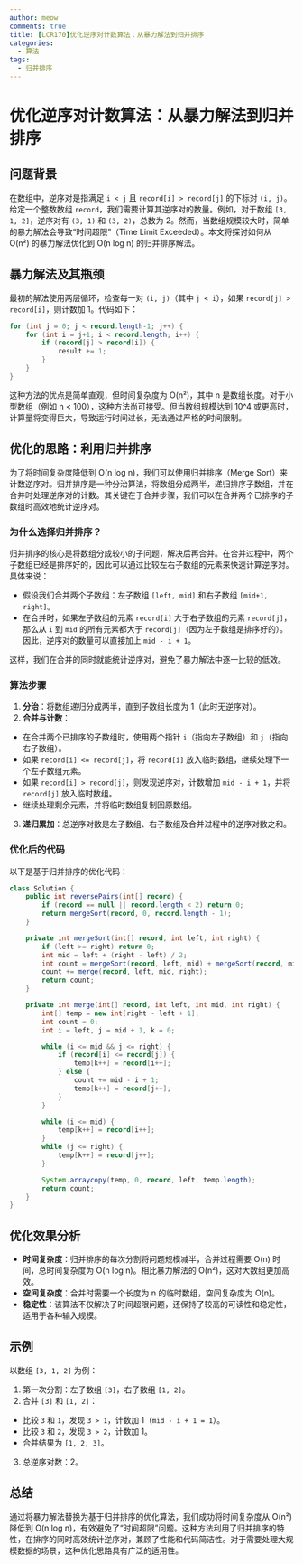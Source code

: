 ```yaml
---
author: meow
comments: true
title: [LCR170]优化逆序对计数算法：从暴力解法到归并排序
categories:
  - 算法
tags:
  - 归并排序
---
```


# 优化逆序对计数算法：从暴力解法到归并排序

## 问题背景
在数组中，逆序对是指满足 `i < j` 且 `record[i] > record[j]` 的下标对 `(i, j)`。给定一个整数数组 `record`，我们需要计算其逆序对的数量。例如，对于数组 `[3, 1, 2]`，逆序对有 `(3, 1)` 和 `(3, 2)`，总数为 2。然而，当数组规模较大时，简单的暴力解法会导致“时间超限”（Time Limit Exceeded）。本文将探讨如何从 O(n²) 的暴力解法优化到 O(n log n) 的归并排序解法。

## 暴力解法及其瓶颈
最初的解法使用两层循环，检查每一对 `(i, j)`（其中 `j < i`），如果 `record[j] > record[i]`，则计数加 1。代码如下：

```java
for (int j = 0; j < record.length-1; j++) {
    for (int i = j+1; i < record.length; i++) {
        if (record[j] > record[i]) {
            result += 1;
        }
    }
}
```

这种方法的优点是简单直观，但时间复杂度为 O(n²)，其中 n 是数组长度。对于小型数组（例如 n < 100），这种方法尚可接受。但当数组规模达到 10^4 或更高时，计算量将变得巨大，导致运行时间过长，无法通过严格的时间限制。

## 优化的思路：利用归并排序
为了将时间复杂度降低到 O(n log n)，我们可以使用归并排序（Merge Sort）来计数逆序对。归并排序是一种分治算法，将数组分成两半，递归排序子数组，并在合并时处理逆序对的计数。其关键在于合并步骤，我们可以在合并两个已排序的子数组时高效地统计逆序对。

### 为什么选择归并排序？
归并排序的核心是将数组分成较小的子问题，解决后再合并。在合并过程中，两个子数组已经是排序好的，因此可以通过比较左右子数组的元素来快速计算逆序对。具体来说：

- 假设我们合并两个子数组：左子数组 `[left, mid]` 和右子数组 `[mid+1, right]`。
- 在合并时，如果左子数组的元素 `record[i]` 大于右子数组的元素 `record[j]`，那么从 `i` 到 `mid` 的所有元素都大于 `record[j]`（因为左子数组是排序好的）。因此，逆序对的数量可以直接加上 `mid - i + 1`。

这样，我们在合并的同时就能统计逆序对，避免了暴力解法中逐一比较的低效。

### 算法步骤
1. **分治**：将数组递归分成两半，直到子数组长度为 1（此时无逆序对）。
2. **合并与计数**：
  - 在合并两个已排序的子数组时，使用两个指针 `i`（指向左子数组）和 `j`（指向右子数组）。
  - 如果 `record[i] <= record[j]`，将 `record[i]` 放入临时数组，继续处理下一个左子数组元素。
  - 如果 `record[i] > record[j]`，则发现逆序对，计数增加 `mid - i + 1`，并将 `record[j]` 放入临时数组。
  - 继续处理剩余元素，并将临时数组复制回原数组。
3. **递归累加**：总逆序对数是左子数组、右子数组及合并过程中的逆序对数之和。

### 优化后的代码
以下是基于归并排序的优化代码：

```java
class Solution {
    public int reversePairs(int[] record) {
        if (record == null || record.length < 2) return 0;
        return mergeSort(record, 0, record.length - 1);
    }

    private int mergeSort(int[] record, int left, int right) {
        if (left >= right) return 0;
        int mid = left + (right - left) / 2;
        int count = mergeSort(record, left, mid) + mergeSort(record, mid + 1, right);
        count += merge(record, left, mid, right);
        return count;
    }

    private int merge(int[] record, int left, int mid, int right) {
        int[] temp = new int[right - left + 1];
        int count = 0;
        int i = left, j = mid + 1, k = 0;

        while (i <= mid && j <= right) {
            if (record[i] <= record[j]) {
                temp[k++] = record[i++];
            } else {
                count += mid - i + 1;
                temp[k++] = record[j++];
            }
        }

        while (i <= mid) {
            temp[k++] = record[i++];
        }
        while (j <= right) {
            temp[k++] = record[j++];
        }

        System.arraycopy(temp, 0, record, left, temp.length);
        return count;
    }
}
```

## 优化效果分析
- **时间复杂度**：归并排序的每次分割将问题规模减半，合并过程需要 O(n) 时间，总时间复杂度为 O(n log n)。相比暴力解法的 O(n²)，这对大数组更加高效。
- **空间复杂度**：合并时需要一个长度为 n 的临时数组，空间复杂度为 O(n)。
- **稳定性**：该算法不仅解决了时间超限问题，还保持了较高的可读性和稳定性，适用于各种输入规模。

## 示例
以数组 `[3, 1, 2]` 为例：
1. 第一次分割：左子数组 `[3]`，右子数组 `[1, 2]`。
2. 合并 `[3]` 和 `[1, 2]`：
  - 比较 `3` 和 `1`，发现 `3 > 1`，计数加 1（`mid - i + 1 = 1`）。
  - 比较 `3` 和 `2`，发现 `3 > 2`，计数加 1。
  - 合并结果为 `[1, 2, 3]`。
3. 总逆序对数：2。

## 总结
通过将暴力解法替换为基于归并排序的优化算法，我们成功将时间复杂度从 O(n²) 降低到 O(n log n)，有效避免了“时间超限”问题。这种方法利用了归并排序的特性，在排序的同时高效统计逆序对，兼顾了性能和代码简洁性。对于需要处理大规模数据的场景，这种优化思路具有广泛的适用性。
